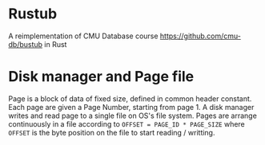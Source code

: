 # Rustub


A reimplementation of CMU Database course https://github.com/cmu-db/bustub in Rust



# Disk manager and Page file 

Page is a block of data of fixed size, defined in common header constant.
Each page are given a Page Number, starting from page 1. A disk manager
writes and read page to a single file on OS's file system. Pages are arrange
continuously in a file according to `OFFSET = PAGE_ID * PAGE_SIZE` where `OFFSET`
is the byte position on the file to start reading / writting.

